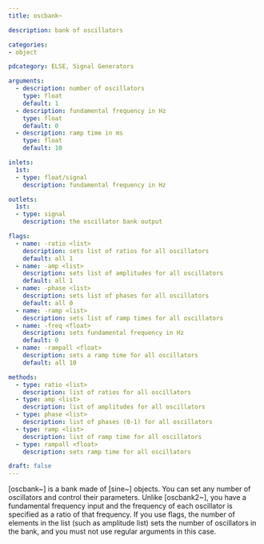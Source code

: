 ```yaml
---
title: oscbank~

description: bank of oscillators

categories:
- object

pdcategory: ELSE, Signal Generators

arguments:
  - description: number of oscillators 
    type: float
    default: 1
  - description: fundamental frequency in Hz
    type: float
    default: 0
  - description: ramp time in ms
    type: float
    default: 10

inlets:
  1st:
  - type: float/signal
    description: fundamental frequency in Hz

outlets:
  1st:
  - type: signal
    description: the oscillator bank output

flags:
  - name: -ratio <list>
    description: sets list of ratios for all oscillators
    default: all 1
  - name: -amp <list>
    description: sets list of amplitudes for all oscillators
    default: all 1
  - name: -phase <list>
    description: sets list of phases for all oscillators
    default: all 0
  - name: -ramp <list>
    description: sets list of ramp times for all oscillators
  - name: -freq <float>
    description: sets fundamental frequency in Hz
    default: 0
  - name: -rampall <float>
    description: sets a ramp time for all oscillators
    default: all 10

methods:
  - type: ratio <list>
    description: list of ratios for all oscillators
  - type: amp <list>
    description: list of amplitudes for all oscillators
  - type: phase <list>
    description: list of phases (0-1) for all oscillators
  - type: ramp <list>
    description: list of ramp time for all oscillators
  - type: rampall <float>
    description: sets ramp time for all oscillators

draft: false
---
```


[oscbank~] is a bank made of [sine~] objects. You can set any number of oscillators and control their parameters. Unlike [oscbank2~], you have a fundamental frequency input and the frequency of each oscillator is specified as a ratio of that frequency. If you use flags, the number of elements in the list (such as amplitude list) sets the number of oscillators in the bank, and you must not use regular arguments in this case.
